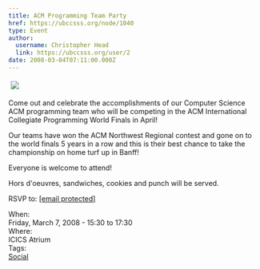 ```yaml
---
title: ACM Programming Team Party 
href: https://ubccsss.org/node/1040
type: Event
author:
  username: Christopher Head
  link: https://ubccsss.org/user/2
date: 2008-03-04T07:11:00.000Z
---
```


<div class="field field-name-body field-type-text-with-summary field-label-hidden"><div class="field-items"><div class="field-item even"><p><img src="/files/acmteam.png" vspace="5" hspace="5"></p>
<p>Come out and celebrate the accomplishments of our Computer Science ACM programming team who will be competing in the ACM International Collegiate Programming World Finals in April!</p>
<p>Our teams have won the ACM Northwest Regional contest and gone on to the world finals 5 years in a row and this is their best chance to take the championship on home turf up in Banff!</p>
<p>Everyone is welcome to attend!</p>
<p>Hors d&apos;oeuvres, sandwiches, cookies and punch will be served.</p>
<p>RSVP to: <a href="/cdn-cgi/l/email-protection#2b4752444558466b4858055e494805484a"><span class="__cf_email__" data-cfemail="68041107061b05280b1b461d0a0b460b09">[email&#xA0;protected]</span></a></p>
</div></div></div><div class="field field-name-field-dates field-type-datetime field-label-above"><div class="field-label">When:&#xA0;</div><div class="field-items"><div class="field-item even"><span class="date-display-single">Friday, March 7, 2008 - <span class="date-display-range"><span class="date-display-start">15:30</span> to <span class="date-display-end">17:30</span></span></span></div></div></div><div class="field field-name-field-location field-type-text field-label-above"><div class="field-label">Where:&#xA0;</div><div class="field-items"><div class="field-item even">ICICS Atrium</div></div></div>    <footer>
    <div class="field field-name-field-tags field-type-taxonomy-term-reference field-label-above"><div class="field-label">Tags:&#xA0;</div><div class="field-items"><div class="field-item even"><a href="/social">Social</a></div></div></div>      </footer>